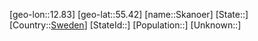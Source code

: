 ﻿---
location: [55.42,12.83]
type: City
tags:
- geo/City


SpocWebEntityId: 34301
isDeleted: false
confidential: public

---
[geo-lon::12.83]
[geo-lat::55.42]
[name::Skanoer]
[State::]
[Country::[Sweden](geo/Continent/Europe/Sweden.md)]
[StateId::]
[Population::]
[Unknown::]

